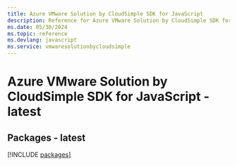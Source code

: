 ```yaml
---
title: Azure VMware Solution by CloudSimple SDK for JavaScript
description: Reference for Azure VMware Solution by CloudSimple SDK for JavaScript
ms.date: 05/30/2024
ms.topic: reference
ms.devlang: javascript
ms.service: vmwaresolutionbycloudsimple
---
```

# Azure VMware Solution by CloudSimple SDK for JavaScript - latest
## Packages - latest
[!INCLUDE [packages](vmware-solution-by-cloudsimple-index.md)]